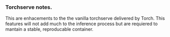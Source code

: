 ### Torchserve notes.
This are enhacements to the the vanilla torchserve delivered by Torch. 
This features will not add much to the inference process but are requiered to mantain a stable, reproducable container.